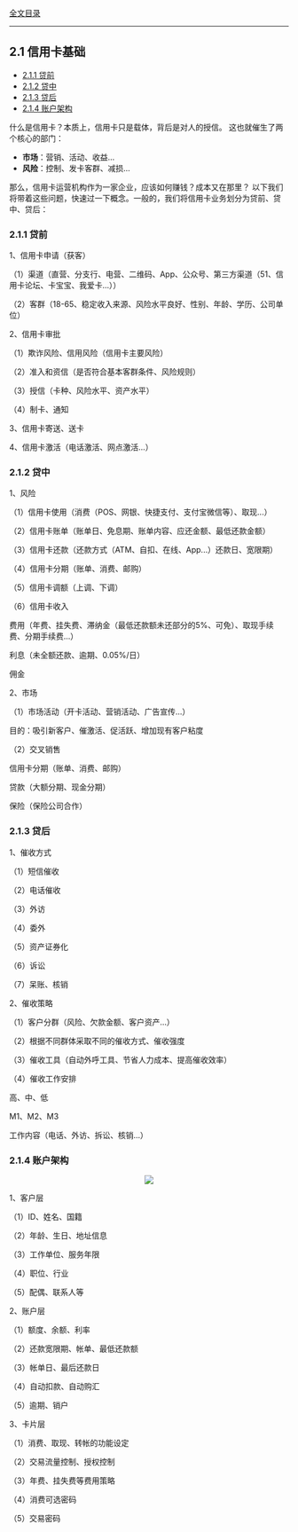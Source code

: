 [全文目录](https://aistudio.baidu.com/projectdetail/8623759)

---

## 2.1 信⽤卡基础

- [2.1.1 贷前](#211-贷前)
- [2.1.2 贷中](#212-贷中)
- [2.1.3 贷后](#213-贷后)
- [2.1.4 账户架构](#214-账户架构)

什么是信用卡？本质上，信用卡只是载体，背后是对人的授信。
这也就催生了两个核心的部门：

- **市场**：营销、活动、收益...
- **风险**：控制、发卡客群、减损...

那么，信用卡运营机构作为一家企业，应该如何赚钱？成本又在那里？
以下我们将带着这些问题，快速过一下概念。一般的，我们将信用卡业务划分为贷前、贷中、贷后：
### 2.1.1 贷前

1、信用卡申请（获客）

（1）渠道（直营、分支行、电营、二维码、App、公众号、第三方渠道（51、信用卡论坛、卡宝宝、我爱卡...））

（2）客群（18-65、稳定收入来源、风险水平良好、性别、年龄、学历、公司单位）

2、信用卡审批

（1）欺诈风险、信用风险（信用卡主要风险）

（2）准入和资信（是否符合基本客群条件、风险规则）

（3）授信（卡种、风险水平、资产水平）

（4）制卡、通知

3、信用卡寄送、送卡

4、信用卡激活（电话激活、网点激活...）

### 2.1.2 贷中

1、风险

（1）信用卡使用（消费（POS、网银、快捷支付、支付宝微信等）、取现...）

（2）信用卡账单（账单日、免息期、账单内容、应还金额、最低还款金额）

（3）信用卡还款（还款方式（ATM、自扣、在线、App...）还款日、宽限期）

（4）信用卡分期（账单、消费、邮购）

（5）信用卡调额（上调、下调）

（6）信用卡收入

费用（年费、挂失费、滞纳金（最低还款额未还部分的5%、可免）、取现手续费、分期手续费...）

利息（未全额还款、逾期、0.05%/日）

佣金

2、市场

（1）市场活动（开卡活动、营销活动、广告宣传...）

目的：吸引新客户、催激活、促活跃、增加现有客户粘度

（2）交叉销售

信用卡分期（账单、消费、邮购）

贷款（大额分期、现金分期）

保险（保险公司合作）

### 2.1.3 贷后

1、催收方式

（1）短信催收

（2）电话催收

（3）外访

（4）委外

（5）资产证券化

（6）诉讼

（7）呆账、核销

2、催收策略

（1）客户分群（风险、欠款金额、客户资产...）

（2）根据不同群体采取不同的催收方式、催收强度

（3）催收工具（自动外呼工具、节省人力成本、提高催收效率）

（4）催收工作安排

高、中、低

M1、M2、M3

工作内容（电话、外访、拆讼、核销...）

### 2.1.4 账户架构

<p align="center">
<img src="https://tjt.obs.cn-southwest-2.myhuaweicloud.com/ds/Z/2.1.4.0-000.png">
</p>

1、客户层

（1）ID、姓名、国籍

（2）年龄、生日、地址信息

（3）工作单位、服务年限

（4）职位、行业

（5）配偶、联系人等

2、账户层

（1）额度、余额、利率

（2）还款宽限期、帐单、最低还款额

（3）帐单日、最后还款日

（4）自动扣款、自动购汇

（5）逾期、销户

3、卡片层

（1）消费、取现、转帐的功能设定

（2）交易流量控制、授权控制

（3）年费、挂失费等费用策略

（4）消费可选密码

（5）交易密码

